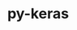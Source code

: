 ---
title: "py-keras"
layout: cache
categories: [package, develop]
meta: {"compilers": ["apple-clang@=16.0.0", "gcc@=13.2.0"], "num_specs": 113, "num_specs_by_stack": {"ml-darwin-aarch64-mps": 7, "ml-linux-aarch64-cpu": 22, "ml-linux-aarch64-cuda": 21, "ml-linux-x86_64-cpu": 22, "ml-linux-x86_64-cuda": 22, "ml-linux-x86_64-rocm": 11, "root": 113}, "oss": ["sequoia", "ubuntu24.04"], "platforms": ["darwin", "linux"], "stacks": ["ml-darwin-aarch64-mps", "ml-linux-aarch64-cpu", "ml-linux-aarch64-cuda", "ml-linux-x86_64-cpu", "ml-linux-x86_64-cuda", "ml-linux-x86_64-rocm", "root"], "targets": ["aarch64", "x86_64_v3"], "versions": ["3.8.0", "3.9.0"]}
spec_details: [{"compiler": "gcc@=13.2.0", "hash": "25bllxbtmm3fkuvmpn5gxi6r6576dxkn", "os": "ubuntu24.04", "platform": "linux", "size": "-", "stacks": ["ml-linux-aarch64-cpu", "root"], "target": "aarch64", "variants": ["backend=torch", "build_system=python_pip"], "versions": ["3.8.0"]}, {"compiler": "gcc@=13.2.0", "hash": "2bdba3axrn7f2o4xe66ylrokwb7p2gxt", "os": "ubuntu24.04", "platform": "linux", "size": "-", "stacks": ["ml-linux-aarch64-cuda", "root"], "target": "aarch64", "variants": ["backend=torch", "build_system=python_pip"], "versions": ["3.9.0"]}, {"compiler": "gcc@=13.2.0", "hash": "2iztkvuxcuswx27uyzrtxs3pbfxrry7v", "os": "ubuntu24.04", "platform": "linux", "size": "-", "stacks": ["ml-linux-aarch64-cuda", "root"], "target": "aarch64", "variants": ["backend=tensorflow", "build_system=python_pip"], "versions": ["3.8.0"]}, {"compiler": "gcc@=13.2.0", "hash": "2kkbighpuw74leuohzfa2c5up7ojqmbo", "os": "ubuntu24.04", "platform": "linux", "size": "-", "stacks": ["ml-linux-x86_64-cpu", "root"], "target": "x86_64_v3", "variants": ["backend=torch", "build_system=python_pip"], "versions": ["3.8.0"]}, {"compiler": "gcc@=13.2.0", "hash": "2x6x4xi6acffer7nvcpbcdlx5su6fuld", "os": "ubuntu24.04", "platform": "linux", "size": "-", "stacks": ["ml-linux-aarch64-cpu", "root"], "target": "aarch64", "variants": ["backend=jax", "build_system=python_pip"], "versions": ["3.9.0"]}, {"compiler": "gcc@=13.2.0", "hash": "3vcalnxludvdpbembnimmyblh2zlsqnj", "os": "ubuntu24.04", "platform": "linux", "size": "-", "stacks": ["ml-linux-x86_64-cpu", "root"], "target": "x86_64_v3", "variants": ["backend=tensorflow", "build_system=python_pip"], "versions": ["3.8.0"]}, {"compiler": "gcc@=13.2.0", "hash": "46ub6nu7wsmqwdzzffygd3olnpdrekem", "os": "ubuntu24.04", "platform": "linux", "size": "-", "stacks": ["ml-linux-aarch64-cuda", "root"], "target": "aarch64", "variants": ["backend=torch", "build_system=python_pip"], "versions": ["3.8.0"]}, {"compiler": "gcc@=13.2.0", "hash": "4gdht53akjzem5td5gpd6x5r37vhduaf", "os": "ubuntu24.04", "platform": "linux", "size": "-", "stacks": ["ml-linux-x86_64-rocm", "root"], "target": "x86_64_v3", "variants": ["backend=tensorflow", "build_system=python_pip"], "versions": ["3.8.0"]}, {"compiler": "gcc@=13.2.0", "hash": "4vnr2djawl2reol35p5ttmejkubxvqf6", "os": "ubuntu24.04", "platform": "linux", "size": "-", "stacks": ["ml-linux-aarch64-cpu", "root"], "target": "aarch64", "variants": ["backend=torch", "build_system=python_pip"], "versions": ["3.9.0"]}, {"compiler": "gcc@=13.2.0", "hash": "4wbmgi3e3osx7rndke7y6puy4h5g47el", "os": "ubuntu24.04", "platform": "linux", "size": "-", "stacks": ["ml-linux-x86_64-cuda", "root"], "target": "x86_64_v3", "variants": ["backend=tensorflow", "build_system=python_pip"], "versions": ["3.9.0"]}, {"compiler": "gcc@=13.2.0", "hash": "5qax5weuc7zec7zs7uj2fwu4b2ccs7ek", "os": "ubuntu24.04", "platform": "linux", "size": "-", "stacks": ["ml-linux-x86_64-cpu", "root"], "target": "x86_64_v3", "variants": ["backend=tensorflow", "build_system=python_pip"], "versions": ["3.9.0"]}, {"compiler": "gcc@=13.2.0", "hash": "654vrvfayuru6cpq7njiog5jq2vd7a54", "os": "ubuntu24.04", "platform": "linux", "size": "-", "stacks": ["ml-linux-aarch64-cpu", "root"], "target": "aarch64", "variants": ["backend=torch", "build_system=python_pip"], "versions": ["3.8.0"]}, {"compiler": "gcc@=13.2.0", "hash": "66lnttq4xjihrbtqlwjqg2iaervconr5", "os": "ubuntu24.04", "platform": "linux", "size": "-", "stacks": ["ml-linux-x86_64-cpu", "root"], "target": "x86_64_v3", "variants": ["backend=jax", "build_system=python_pip"], "versions": ["3.8.0"]}, {"compiler": "apple-clang@=16.0.0", "hash": "6baaffn3dekzeecfrvv3ftuv4rwqcbrj", "os": "sequoia", "platform": "darwin", "size": "-", "stacks": ["ml-darwin-aarch64-mps", "root"], "target": "aarch64", "variants": ["backend=torch", "build_system=python_pip"], "versions": ["3.8.0"]}, {"compiler": "gcc@=13.2.0", "hash": "6m55cjs7zarcbasl322oszo745f3lmpx", "os": "ubuntu24.04", "platform": "linux", "size": "-", "stacks": ["ml-linux-x86_64-cuda", "root"], "target": "x86_64_v3", "variants": ["backend=tensorflow", "build_system=python_pip"], "versions": ["3.8.0"]}, {"compiler": "gcc@=13.2.0", "hash": "73qiatzop45uthuggeqztmhzkw3oc7vz", "os": "ubuntu24.04", "platform": "linux", "size": "-", "stacks": ["ml-linux-x86_64-cuda", "root"], "target": "x86_64_v3", "variants": ["backend=jax", "build_system=python_pip"], "versions": ["3.8.0"]}, {"compiler": "gcc@=13.2.0", "hash": "7aglpaqveph4x4ch5r4rsu4vzj772hs2", "os": "ubuntu24.04", "platform": "linux", "size": "-", "stacks": ["ml-linux-aarch64-cpu", "root"], "target": "aarch64", "variants": ["backend=torch", "build_system=python_pip"], "versions": ["3.9.0"]}, {"compiler": "gcc@=13.2.0", "hash": "7cgxn72vtgswpuhh2wvvwwbcyaq2sp6e", "os": "ubuntu24.04", "platform": "linux", "size": "-", "stacks": ["ml-linux-x86_64-rocm", "root"], "target": "x86_64_v3", "variants": ["backend=tensorflow", "build_system=python_pip"], "versions": ["3.8.0"]}, {"compiler": "apple-clang@=16.0.0", "hash": "a4hg3sdwqk2jl7uvqtvg3ppofprnrhdh", "os": "sequoia", "platform": "darwin", "size": "-", "stacks": ["ml-darwin-aarch64-mps", "root"], "target": "aarch64", "variants": ["backend=torch", "build_system=python_pip"], "versions": ["3.9.0"]}, {"compiler": "gcc@=13.2.0", "hash": "airdrc4yrllvma2wxu3nolwzt7aaeyfb", "os": "ubuntu24.04", "platform": "linux", "size": "-", "stacks": ["ml-linux-aarch64-cpu", "root"], "target": "aarch64", "variants": ["backend=jax", "build_system=python_pip"], "versions": ["3.8.0"]}, {"compiler": "gcc@=13.2.0", "hash": "b2yf7pfoi6g3jyqfje424wwwpwjk6fun", "os": "ubuntu24.04", "platform": "linux", "size": "-", "stacks": ["ml-linux-x86_64-rocm", "root"], "target": "x86_64_v3", "variants": ["backend=tensorflow", "build_system=python_pip"], "versions": ["3.9.0"]}, {"compiler": "apple-clang@=16.0.0", "hash": "bllmepadnfg6jdnvl4ooq2x3kbsnof2u", "os": "sequoia", "platform": "darwin", "size": "-", "stacks": ["root"], "target": "aarch64", "variants": ["backend=torch", "build_system=python_pip"], "versions": ["3.9.0"]}, {"compiler": "gcc@=13.2.0", "hash": "bwkncjpret2jy5f2huffebm3zrr5lkzs", "os": "ubuntu24.04", "platform": "linux", "size": "-", "stacks": ["ml-linux-x86_64-rocm", "root"], "target": "x86_64_v3", "variants": ["backend=tensorflow", "build_system=python_pip"], "versions": ["3.9.0"]}, {"compiler": "gcc@=13.2.0", "hash": "byjpmsarmrzlepebuqeb3fpxi5ajdxl2", "os": "ubuntu24.04", "platform": "linux", "size": "-", "stacks": ["ml-linux-x86_64-cpu", "root"], "target": "x86_64_v3", "variants": ["backend=torch", "build_system=python_pip"], "versions": ["3.9.0"]}, {"compiler": "gcc@=13.2.0", "hash": "c465ygkwlqc6i5p4tmw2v5fgzullrufh", "os": "ubuntu24.04", "platform": "linux", "size": "-", "stacks": ["ml-linux-x86_64-cpu", "root"], "target": "x86_64_v3", "variants": ["backend=tensorflow", "build_system=python_pip"], "versions": ["3.9.0"]}, {"compiler": "gcc@=13.2.0", "hash": "ciki2mvsvocxmft4onprggmrgj2yspik", "os": "ubuntu24.04", "platform": "linux", "size": "-", "stacks": ["ml-linux-aarch64-cpu", "root"], "target": "aarch64", "variants": ["backend=jax", "build_system=python_pip"], "versions": ["3.8.0"]}, {"compiler": "gcc@=13.2.0", "hash": "cmo7472ujubkr4skcjzi6xwicslszlba", "os": "ubuntu24.04", "platform": "linux", "size": "-", "stacks": ["ml-linux-x86_64-cuda", "root"], "target": "x86_64_v3", "variants": ["backend=jax", "build_system=python_pip"], "versions": ["3.8.0"]}, {"compiler": "gcc@=13.2.0", "hash": "csomwcruo5y2zztfy3zpyvqoapmtypuc", "os": "ubuntu24.04", "platform": "linux", "size": "-", "stacks": ["ml-linux-aarch64-cuda", "root"], "target": "aarch64", "variants": ["backend=jax", "build_system=python_pip"], "versions": ["3.8.0"]}, {"compiler": "gcc@=13.2.0", "hash": "cw36diwc5u5ywmpqjdqsln7ihyeh7z3x", "os": "ubuntu24.04", "platform": "linux", "size": "-", "stacks": ["ml-linux-aarch64-cpu", "root"], "target": "aarch64", "variants": ["backend=tensorflow", "build_system=python_pip"], "versions": ["3.8.0"]}, {"compiler": "gcc@=13.2.0", "hash": "dgrjbyvh37w25uar4hcepwngjmfa4feh", "os": "ubuntu24.04", "platform": "linux", "size": "-", "stacks": ["ml-linux-aarch64-cuda", "root"], "target": "aarch64", "variants": ["backend=tensorflow", "build_system=python_pip"], "versions": ["3.9.0"]}, {"compiler": "gcc@=13.2.0", "hash": "dmql3ium6mhlgnvptln6rvle5g3knjnn", "os": "ubuntu24.04", "platform": "linux", "size": "-", "stacks": ["ml-linux-x86_64-cuda", "root"], "target": "x86_64_v3", "variants": ["backend=jax", "build_system=python_pip"], "versions": ["3.9.0"]}, {"compiler": "gcc@=13.2.0", "hash": "dq7eebf6y3c4veipncqievynvangwzdg", "os": "ubuntu24.04", "platform": "linux", "size": "-", "stacks": ["ml-linux-x86_64-cpu", "root"], "target": "x86_64_v3", "variants": ["backend=tensorflow", "build_system=python_pip"], "versions": ["3.8.0"]}, {"compiler": "gcc@=13.2.0", "hash": "dt2vk43mn6jikru4socg5o46hmb5rmkr", "os": "ubuntu24.04", "platform": "linux", "size": "-", "stacks": ["ml-linux-x86_64-cuda", "root"], "target": "x86_64_v3", "variants": ["backend=jax", "build_system=python_pip"], "versions": ["3.8.0"]}, {"compiler": "gcc@=13.2.0", "hash": "dyfg4mub6lvl4zhle76jms7smcsi4oyk", "os": "ubuntu24.04", "platform": "linux", "size": "-", "stacks": ["ml-linux-x86_64-cuda", "root"], "target": "x86_64_v3", "variants": ["backend=jax", "build_system=python_pip"], "versions": ["3.9.0"]}, {"compiler": "gcc@=13.2.0", "hash": "e5wmvdnnijkmly6b3yhjgypdflcyup6d", "os": "ubuntu24.04", "platform": "linux", "size": "-", "stacks": ["ml-linux-x86_64-cuda", "root"], "target": "x86_64_v3", "variants": ["backend=tensorflow", "build_system=python_pip"], "versions": ["3.8.0"]}, {"compiler": "gcc@=13.2.0", "hash": "efpgruhjxdyopvnhdketdassm7zcay3s", "os": "ubuntu24.04", "platform": "linux", "size": "-", "stacks": ["ml-linux-aarch64-cpu", "root"], "target": "aarch64", "variants": ["backend=torch", "build_system=python_pip"], "versions": ["3.8.0"]}, {"compiler": "gcc@=13.2.0", "hash": "ehonfyoo7kqvgrjejcs4u3osc5igsqqf", "os": "ubuntu24.04", "platform": "linux", "size": "-", "stacks": ["ml-linux-aarch64-cuda", "root"], "target": "aarch64", "variants": ["backend=jax", "build_system=python_pip"], "versions": ["3.8.0"]}, {"compiler": "gcc@=13.2.0", "hash": "ezxiwvflxxjnuvlz5fsn2tovjcrsclsn", "os": "ubuntu24.04", "platform": "linux", "size": "-", "stacks": ["ml-linux-aarch64-cuda", "root"], "target": "aarch64", "variants": ["backend=tensorflow", "build_system=python_pip"], "versions": ["3.9.0"]}, {"compiler": "gcc@=13.2.0", "hash": "f24qscqshejgpu2xnnx4p3t6sxwkjm64", "os": "ubuntu24.04", "platform": "linux", "size": "-", "stacks": ["root"], "target": "x86_64_v3", "variants": ["backend=jax", "build_system=python_pip"], "versions": ["3.9.0"]}, {"compiler": "gcc@=13.2.0", "hash": "g3llautnyjokunu3fsixhng725fjdtbd", "os": "ubuntu24.04", "platform": "linux", "size": "-", "stacks": ["ml-linux-aarch64-cuda", "root"], "target": "aarch64", "variants": ["backend=jax", "build_system=python_pip"], "versions": ["3.9.0"]}, {"compiler": "gcc@=13.2.0", "hash": "gcnjk2jg6nusmuqtvebukhjokzhi5ue5", "os": "ubuntu24.04", "platform": "linux", "size": "-", "stacks": ["ml-linux-x86_64-cpu", "root"], "target": "x86_64_v3", "variants": ["backend=torch", "build_system=python_pip"], "versions": ["3.9.0"]}, {"compiler": "gcc@=13.2.0", "hash": "go42bjripnsqusl37nznynq6kwj2blj6", "os": "ubuntu24.04", "platform": "linux", "size": "-", "stacks": ["ml-linux-aarch64-cuda", "root"], "target": "aarch64", "variants": ["backend=tensorflow", "build_system=python_pip"], "versions": ["3.9.0"]}, {"compiler": "gcc@=13.2.0", "hash": "gx3duejrdttkvxjul5imlanumen6x2co", "os": "ubuntu24.04", "platform": "linux", "size": "-", "stacks": ["ml-linux-aarch64-cuda", "root"], "target": "aarch64", "variants": ["backend=jax", "build_system=python_pip"], "versions": ["3.9.0"]}, {"compiler": "apple-clang@=16.0.0", "hash": "hfnbbrf6sqq226gc66jiykgl2uogbqq5", "os": "sequoia", "platform": "darwin", "size": "-", "stacks": ["ml-darwin-aarch64-mps", "root"], "target": "aarch64", "variants": ["backend=torch", "build_system=python_pip"], "versions": ["3.8.0"]}, {"compiler": "gcc@=13.2.0", "hash": "hpv7idzwl3owocokf3xbcwpwyoht25fo", "os": "ubuntu24.04", "platform": "linux", "size": "-", "stacks": ["ml-linux-aarch64-cuda", "root"], "target": "aarch64", "variants": ["backend=jax", "build_system=python_pip"], "versions": ["3.8.0"]}, {"compiler": "gcc@=13.2.0", "hash": "hubulftbprapcspq2igsk5cz7yhxqy2p", "os": "ubuntu24.04", "platform": "linux", "size": "-", "stacks": ["root"], "target": "aarch64", "variants": ["backend=torch", "build_system=python_pip"], "versions": ["3.9.0"]}, {"compiler": "gcc@=13.2.0", "hash": "hw4pjeavtxyptr4gj4jj7sibsfagqdjd", "os": "ubuntu24.04", "platform": "linux", "size": "-", "stacks": ["ml-linux-aarch64-cuda", "root"], "target": "aarch64", "variants": ["backend=tensorflow", "build_system=python_pip"], "versions": ["3.9.0"]}, {"compiler": "gcc@=13.2.0", "hash": "hztendabrygtt52l7wvidjbhbv5gw4y6", "os": "ubuntu24.04", "platform": "linux", "size": "-", "stacks": ["ml-linux-x86_64-cpu", "root"], "target": "x86_64_v3", "variants": ["backend=jax", "build_system=python_pip"], "versions": ["3.8.0"]}, {"compiler": "gcc@=13.2.0", "hash": "hzy3qeqf4y4wij4cksj3talmsjezqeoy", "os": "ubuntu24.04", "platform": "linux", "size": "-", "stacks": ["ml-linux-x86_64-cpu", "root"], "target": "x86_64_v3", "variants": ["backend=jax", "build_system=python_pip"], "versions": ["3.8.0"]}, {"compiler": "gcc@=13.2.0", "hash": "i3kkhxv2mx5ncabo32og6dr3hf2unl5g", "os": "ubuntu24.04", "platform": "linux", "size": "-", "stacks": ["ml-linux-x86_64-rocm", "root"], "target": "x86_64_v3", "variants": ["backend=tensorflow", "build_system=python_pip"], "versions": ["3.9.0"]}, {"compiler": "gcc@=13.2.0", "hash": "ihjbyb3ynmgcwapbnn3fmlh4npux5t2l", "os": "ubuntu24.04", "platform": "linux", "size": "-", "stacks": ["ml-linux-x86_64-cpu", "root"], "target": "x86_64_v3", "variants": ["backend=jax", "build_system=python_pip"], "versions": ["3.9.0"]}, {"compiler": "gcc@=13.2.0", "hash": "j3vzoymvuwwls5npxfjawnxbosuqyuhz", "os": "ubuntu24.04", "platform": "linux", "size": "-", "stacks": ["ml-linux-x86_64-cuda", "root"], "target": "x86_64_v3", "variants": ["backend=torch", "build_system=python_pip"], "versions": ["3.8.0"]}, {"compiler": "apple-clang@=16.0.0", "hash": "k52rm5roavwusmhhvz6a43ya5lvl3syu", "os": "sequoia", "platform": "darwin", "size": "-", "stacks": ["ml-darwin-aarch64-mps", "root"], "target": "aarch64", "variants": ["backend=torch", "build_system=python_pip"], "versions": ["3.9.0"]}, {"compiler": "apple-clang@=16.0.0", "hash": "k54ektpc5bwni6z4yvuwegtwmwceamuu", "os": "sequoia", "platform": "darwin", "size": "-", "stacks": ["ml-darwin-aarch64-mps", "root"], "target": "aarch64", "variants": ["backend=torch", "build_system=python_pip"], "versions": ["3.9.0"]}, {"compiler": "gcc@=13.2.0", "hash": "k54yffcqsvzzjigndxv5jkwo7wnlwejs", "os": "ubuntu24.04", "platform": "linux", "size": "-", "stacks": ["ml-linux-x86_64-cpu", "root"], "target": "x86_64_v3", "variants": ["backend=tensorflow", "build_system=python_pip"], "versions": ["3.9.0"]}, {"compiler": "gcc@=13.2.0", "hash": "k7gvn3j3jrca3b7ttjsmk7vjnjhkbsfw", "os": "ubuntu24.04", "platform": "linux", "size": "-", "stacks": ["ml-linux-x86_64-cpu", "root"], "target": "x86_64_v3", "variants": ["backend=jax", "build_system=python_pip"], "versions": ["3.9.0"]}, {"compiler": "gcc@=13.2.0", "hash": "kp6dybapm44xd5wbiuxcajfhqerkkcyr", "os": "ubuntu24.04", "platform": "linux", "size": "-", "stacks": ["ml-linux-aarch64-cpu", "root"], "target": "aarch64", "variants": ["backend=tensorflow", "build_system=python_pip"], "versions": ["3.9.0"]}, {"compiler": "gcc@=13.2.0", "hash": "ktxwhc4nw3ab3zhwxobzuza7lsfzm3q6", "os": "ubuntu24.04", "platform": "linux", "size": "-", "stacks": ["ml-linux-x86_64-rocm", "root"], "target": "x86_64_v3", "variants": ["backend=tensorflow", "build_system=python_pip"], "versions": ["3.8.0"]}, {"compiler": "gcc@=13.2.0", "hash": "lam4tov5uifx645j4zyfurp2mih7ocfb", "os": "ubuntu24.04", "platform": "linux", "size": "-", "stacks": ["ml-linux-aarch64-cpu", "root"], "target": "aarch64", "variants": ["backend=jax", "build_system=python_pip"], "versions": ["3.8.0"]}, {"compiler": "gcc@=13.2.0", "hash": "lk5d2u37cnwitabfy2xjyeyok4gnaipb", "os": "ubuntu24.04", "platform": "linux", "size": "-", "stacks": ["ml-linux-x86_64-cuda", "root"], "target": "x86_64_v3", "variants": ["backend=jax", "build_system=python_pip"], "versions": ["3.8.0"]}, {"compiler": "gcc@=13.2.0", "hash": "ll72syfg5cnpdr6gquq5xljae3pzwfbl", "os": "ubuntu24.04", "platform": "linux", "size": "-", "stacks": ["ml-linux-x86_64-cuda", "root"], "target": "x86_64_v3", "variants": ["backend=torch", "build_system=python_pip"], "versions": ["3.9.0"]}, {"compiler": "gcc@=13.2.0", "hash": "m6qxobw22cromglxzh5j3vmklr7d4to2", "os": "ubuntu24.04", "platform": "linux", "size": "-", "stacks": ["ml-linux-x86_64-cuda", "root"], "target": "x86_64_v3", "variants": ["backend=tensorflow", "build_system=python_pip"], "versions": ["3.8.0"]}, {"compiler": "gcc@=13.2.0", "hash": "mfxj2adrd66xvbsxzq7hmramynjhx4ni", "os": "ubuntu24.04", "platform": "linux", "size": "-", "stacks": ["ml-linux-x86_64-cuda", "root"], "target": "x86_64_v3", "variants": ["backend=jax", "build_system=python_pip"], "versions": ["3.9.0"]}, {"compiler": "gcc@=13.2.0", "hash": "mkmy4r7gokvwdxns3wxopzevwtg4obtp", "os": "ubuntu24.04", "platform": "linux", "size": "-", "stacks": ["ml-linux-x86_64-cpu", "root"], "target": "x86_64_v3", "variants": ["backend=jax", "build_system=python_pip"], "versions": ["3.8.0"]}, {"compiler": "gcc@=13.2.0", "hash": "namklmp42th3ltx5dqvlymus5mb2cbku", "os": "ubuntu24.04", "platform": "linux", "size": "-", "stacks": ["ml-linux-x86_64-cpu", "root"], "target": "x86_64_v3", "variants": ["backend=torch", "build_system=python_pip"], "versions": ["3.8.0"]}, {"compiler": "gcc@=13.2.0", "hash": "nij6345xxmkayokfn3kc5nzrns73gtjm", "os": "ubuntu24.04", "platform": "linux", "size": "-", "stacks": ["ml-linux-x86_64-cpu", "root"], "target": "x86_64_v3", "variants": ["backend=torch", "build_system=python_pip"], "versions": ["3.8.0"]}, {"compiler": "gcc@=13.2.0", "hash": "nuzx5h7nuafxycm2owdhykmacxts4lce", "os": "ubuntu24.04", "platform": "linux", "size": "-", "stacks": ["root"], "target": "x86_64_v3", "variants": ["backend=torch", "build_system=python_pip"], "versions": ["3.9.0"]}, {"compiler": "gcc@=13.2.0", "hash": "nv5yzcouihutia6rb6monkp3g5y5caqj", "os": "ubuntu24.04", "platform": "linux", "size": "-", "stacks": ["ml-linux-x86_64-cuda", "root"], "target": "x86_64_v3", "variants": ["backend=tensorflow", "build_system=python_pip"], "versions": ["3.9.0"]}, {"compiler": "gcc@=13.2.0", "hash": "o3lpqfjtsnpvtundaimuomdxez4iip3f", "os": "ubuntu24.04", "platform": "linux", "size": "-", "stacks": ["ml-linux-aarch64-cpu", "root"], "target": "aarch64", "variants": ["backend=tensorflow", "build_system=python_pip"], "versions": ["3.9.0"]}, {"compiler": "gcc@=13.2.0", "hash": "oyjd4jy3r2vtsctoo4bn2tzd4gtibvpc", "os": "ubuntu24.04", "platform": "linux", "size": "-", "stacks": ["ml-linux-aarch64-cuda", "root"], "target": "aarch64", "variants": ["backend=tensorflow", "build_system=python_pip"], "versions": ["3.8.0"]}, {"compiler": "gcc@=13.2.0", "hash": "oyxp6fm6ielrpqsgli3okpuv3k4ynxck", "os": "ubuntu24.04", "platform": "linux", "size": "-", "stacks": ["ml-linux-x86_64-cpu", "root"], "target": "x86_64_v3", "variants": ["backend=jax", "build_system=python_pip"], "versions": ["3.9.0"]}, {"compiler": "gcc@=13.2.0", "hash": "p4pga2lvnnmos6korwzs7ch3sksxkx4e", "os": "ubuntu24.04", "platform": "linux", "size": "-", "stacks": ["ml-linux-aarch64-cpu", "root"], "target": "aarch64", "variants": ["backend=tensorflow", "build_system=python_pip"], "versions": ["3.8.0"]}, {"compiler": "gcc@=13.2.0", "hash": "p5fc2hmcqbiqyidt3pnpqyqgz2gwx6dw", "os": "ubuntu24.04", "platform": "linux", "size": "-", "stacks": ["ml-linux-aarch64-cpu", "root"], "target": "aarch64", "variants": ["backend=tensorflow", "build_system=python_pip"], "versions": ["3.8.0"]}, {"compiler": "gcc@=13.2.0", "hash": "patnri4237gkujkhcst5ic62fuvhipym", "os": "ubuntu24.04", "platform": "linux", "size": "-", "stacks": ["ml-linux-x86_64-rocm", "root"], "target": "x86_64_v3", "variants": ["backend=tensorflow", "build_system=python_pip"], "versions": ["3.8.0"]}, {"compiler": "gcc@=13.2.0", "hash": "pp5vwzrzovbfcxm2y6dsardmj74j45ue", "os": "ubuntu24.04", "platform": "linux", "size": "-", "stacks": ["ml-linux-aarch64-cpu", "root"], "target": "aarch64", "variants": ["backend=jax", "build_system=python_pip"], "versions": ["3.8.0"]}, {"compiler": "gcc@=13.2.0", "hash": "quwwkfbmluxgsjybfabyihjnyjof5ypw", "os": "ubuntu24.04", "platform": "linux", "size": "-", "stacks": ["ml-linux-x86_64-cuda", "root"], "target": "x86_64_v3", "variants": ["backend=tensorflow", "build_system=python_pip"], "versions": ["3.8.0"]}, {"compiler": "gcc@=13.2.0", "hash": "r7rkk7ic2tstghqftlfojmbkymjhiyws", "os": "ubuntu24.04", "platform": "linux", "size": "-", "stacks": ["root"], "target": "x86_64_v3", "variants": ["backend=torch", "build_system=python_pip"], "versions": ["3.9.0"]}, {"compiler": "apple-clang@=16.0.0", "hash": "rh5rb3xz7o5rx7ycsw2cohxfsjsszdhh", "os": "sequoia", "platform": "darwin", "size": "-", "stacks": ["ml-darwin-aarch64-mps", "root"], "target": "aarch64", "variants": ["backend=torch", "build_system=python_pip"], "versions": ["3.8.0"]}, {"compiler": "gcc@=13.2.0", "hash": "ruxz7odg3z5ni27txcwoxsqx7nhjdvur", "os": "ubuntu24.04", "platform": "linux", "size": "-", "stacks": ["ml-linux-aarch64-cpu", "root"], "target": "aarch64", "variants": ["backend=tensorflow", "build_system=python_pip"], "versions": ["3.9.0"]}, {"compiler": "gcc@=13.2.0", "hash": "rwubk2yltiwrb65ikupu6wngms2jprpy", "os": "ubuntu24.04", "platform": "linux", "size": "-", "stacks": ["ml-linux-aarch64-cuda", "root"], "target": "aarch64", "variants": ["backend=torch", "build_system=python_pip"], "versions": ["3.8.0"]}, {"compiler": "gcc@=13.2.0", "hash": "s7e3hlvpdwborrpvm7njzvop3dmjbk6x", "os": "ubuntu24.04", "platform": "linux", "size": "-", "stacks": ["ml-linux-aarch64-cuda", "root"], "target": "aarch64", "variants": ["backend=torch", "build_system=python_pip"], "versions": ["3.9.0"]}, {"compiler": "gcc@=13.2.0", "hash": "sfwfc6veugrw7laoy6ylsrdmvpfbhvwp", "os": "ubuntu24.04", "platform": "linux", "size": "-", "stacks": ["ml-linux-aarch64-cuda", "root"], "target": "aarch64", "variants": ["backend=jax", "build_system=python_pip"], "versions": ["3.8.0"]}, {"compiler": "gcc@=13.2.0", "hash": "skfhkrkhitzfkzjzxa23rgow5jel3zdh", "os": "ubuntu24.04", "platform": "linux", "size": "-", "stacks": ["root"], "target": "x86_64_v3", "variants": ["backend=jax", "build_system=python_pip"], "versions": ["3.9.0"]}, {"compiler": "gcc@=13.2.0", "hash": "sl4gyqdsaw5cliqzcbwtzpmvctmhr3am", "os": "ubuntu24.04", "platform": "linux", "size": "-", "stacks": ["ml-linux-x86_64-cpu", "root"], "target": "x86_64_v3", "variants": ["backend=torch", "build_system=python_pip"], "versions": ["3.9.0"]}, {"compiler": "gcc@=13.2.0", "hash": "smjaddw7oa6w2fh5mspxjjmdtjmleagy", "os": "ubuntu24.04", "platform": "linux", "size": "-", "stacks": ["ml-linux-aarch64-cpu", "root"], "target": "aarch64", "variants": ["backend=tensorflow", "build_system=python_pip"], "versions": ["3.8.0"]}, {"compiler": "gcc@=13.2.0", "hash": "ssrf374wl7euuhlwoywsmz4zwn6wtnut", "os": "ubuntu24.04", "platform": "linux", "size": "-", "stacks": ["ml-linux-x86_64-rocm", "root"], "target": "x86_64_v3", "variants": ["backend=tensorflow", "build_system=python_pip"], "versions": ["3.9.0"]}, {"compiler": "gcc@=13.2.0", "hash": "t245ejrshlgo4gl3xmjzb43spwrmmicr", "os": "ubuntu24.04", "platform": "linux", "size": "-", "stacks": ["ml-linux-aarch64-cuda", "root"], "target": "aarch64", "variants": ["backend=torch", "build_system=python_pip"], "versions": ["3.9.0"]}, {"compiler": "gcc@=13.2.0", "hash": "t2svojrjpyhogd3fjh5tufzv2jmkrt33", "os": "ubuntu24.04", "platform": "linux", "size": "-", "stacks": ["ml-linux-x86_64-cpu", "root"], "target": "x86_64_v3", "variants": ["backend=tensorflow", "build_system=python_pip"], "versions": ["3.8.0"]}, {"compiler": "gcc@=13.2.0", "hash": "t5oiasf3infd5y3uphawzq5ovtyfav4y", "os": "ubuntu24.04", "platform": "linux", "size": "-", "stacks": ["ml-linux-x86_64-cuda", "root"], "target": "x86_64_v3", "variants": ["backend=torch", "build_system=python_pip"], "versions": ["3.9.0"]}, {"compiler": "gcc@=13.2.0", "hash": "tfrxe2csjw253tlbbwgaffdzlawydggd", "os": "ubuntu24.04", "platform": "linux", "size": "-", "stacks": ["ml-linux-x86_64-cuda", "root"], "target": "x86_64_v3", "variants": ["backend=tensorflow", "build_system=python_pip"], "versions": ["3.9.0"]}, {"compiler": "gcc@=13.2.0", "hash": "tsgcjq7q2l7y7f6tsqoabgyq7qg5bwdx", "os": "ubuntu24.04", "platform": "linux", "size": "-", "stacks": ["ml-linux-aarch64-cpu", "root"], "target": "aarch64", "variants": ["backend=tensorflow", "build_system=python_pip"], "versions": ["3.9.0"]}, {"compiler": "gcc@=13.2.0", "hash": "unlnwjqwtg7fl6us7vhybs3hr6xq7a2f", "os": "ubuntu24.04", "platform": "linux", "size": "-", "stacks": ["ml-linux-x86_64-rocm", "root"], "target": "x86_64_v3", "variants": ["backend=tensorflow", "build_system=python_pip"], "versions": ["3.8.0"]}, {"compiler": "gcc@=13.2.0", "hash": "uqhcqsfqizcqybszkqtu6lmhzhvrkyi2", "os": "ubuntu24.04", "platform": "linux", "size": "-", "stacks": ["ml-linux-aarch64-cuda", "root"], "target": "aarch64", "variants": ["backend=torch", "build_system=python_pip"], "versions": ["3.8.0"]}, {"compiler": "gcc@=13.2.0", "hash": "v55kimgb4uguudyjolsxivybsw7tshhv", "os": "ubuntu24.04", "platform": "linux", "size": "-", "stacks": ["ml-linux-aarch64-cpu", "root"], "target": "aarch64", "variants": ["backend=torch", "build_system=python_pip"], "versions": ["3.9.0"]}, {"compiler": "gcc@=13.2.0", "hash": "v5xt4kbp323ptjuihgikxq2ecgtmaxca", "os": "ubuntu24.04", "platform": "linux", "size": "-", "stacks": ["ml-linux-x86_64-cuda", "root"], "target": "x86_64_v3", "variants": ["backend=torch", "build_system=python_pip"], "versions": ["3.8.0"]}, {"compiler": "gcc@=13.2.0", "hash": "vba64vi63ru72f5mbq3umvxvmrb6lxi3", "os": "ubuntu24.04", "platform": "linux", "size": "-", "stacks": ["ml-linux-x86_64-rocm", "root"], "target": "x86_64_v3", "variants": ["backend=tensorflow", "build_system=python_pip"], "versions": ["3.9.0"]}, {"compiler": "gcc@=13.2.0", "hash": "vhzgqmvgfuy5xdofzweodtzxwq5xxtf7", "os": "ubuntu24.04", "platform": "linux", "size": "-", "stacks": ["ml-linux-x86_64-cpu", "root"], "target": "x86_64_v3", "variants": ["backend=tensorflow", "build_system=python_pip"], "versions": ["3.9.0"]}, {"compiler": "gcc@=13.2.0", "hash": "vnv3j5sgqt42y4qts4ibeae44ln5p4aj", "os": "ubuntu24.04", "platform": "linux", "size": "-", "stacks": ["ml-linux-x86_64-cuda", "root"], "target": "x86_64_v3", "variants": ["backend=torch", "build_system=python_pip"], "versions": ["3.8.0"]}, {"compiler": "gcc@=13.2.0", "hash": "w76d2q4ieafpbmku2ibhtrovzqxczxro", "os": "ubuntu24.04", "platform": "linux", "size": "-", "stacks": ["ml-linux-aarch64-cuda", "root"], "target": "aarch64", "variants": ["backend=tensorflow", "build_system=python_pip"], "versions": ["3.8.0"]}, {"compiler": "gcc@=13.2.0", "hash": "wh257hsinzlie76lbzghw5df6ss5qizb", "os": "ubuntu24.04", "platform": "linux", "size": "-", "stacks": ["ml-linux-aarch64-cpu", "root"], "target": "aarch64", "variants": ["backend=torch", "build_system=python_pip"], "versions": ["3.8.0"]}, {"compiler": "gcc@=13.2.0", "hash": "wkgpufohrrcrs3ovbahirombzgh6pvkt", "os": "ubuntu24.04", "platform": "linux", "size": "-", "stacks": ["ml-linux-aarch64-cpu", "root"], "target": "aarch64", "variants": ["backend=jax", "build_system=python_pip"], "versions": ["3.9.0"]}, {"compiler": "gcc@=13.2.0", "hash": "wmrbuak6htuu3mppkgtompk4xeedh5pd", "os": "ubuntu24.04", "platform": "linux", "size": "-", "stacks": ["ml-linux-x86_64-cuda", "root"], "target": "x86_64_v3", "variants": ["backend=torch", "build_system=python_pip"], "versions": ["3.8.0"]}, {"compiler": "gcc@=13.2.0", "hash": "wu5at2plyepmmklbgjionfnmjdzq2ffh", "os": "ubuntu24.04", "platform": "linux", "size": "-", "stacks": ["ml-linux-x86_64-cpu", "root"], "target": "x86_64_v3", "variants": ["backend=tensorflow", "build_system=python_pip"], "versions": ["3.8.0"]}, {"compiler": "gcc@=13.2.0", "hash": "xecmeajd2kq4ycl7pxhnsw7cv4exxwmy", "os": "ubuntu24.04", "platform": "linux", "size": "-", "stacks": ["ml-linux-x86_64-cuda", "root"], "target": "x86_64_v3", "variants": ["backend=tensorflow", "build_system=python_pip"], "versions": ["3.9.0"]}, {"compiler": "gcc@=13.2.0", "hash": "xorvx77bmn27fup4ufbmqwdifn3sbscv", "os": "ubuntu24.04", "platform": "linux", "size": "-", "stacks": ["ml-linux-aarch64-cpu", "root"], "target": "aarch64", "variants": ["backend=jax", "build_system=python_pip"], "versions": ["3.9.0"]}, {"compiler": "gcc@=13.2.0", "hash": "y3o4szf7ywg5d2bwaohccuywno2c4nin", "os": "ubuntu24.04", "platform": "linux", "size": "-", "stacks": ["ml-linux-x86_64-cuda", "root"], "target": "x86_64_v3", "variants": ["backend=torch", "build_system=python_pip"], "versions": ["3.9.0"]}, {"compiler": "gcc@=13.2.0", "hash": "ygfgovfrfg26nejbcpzxindh64fejum7", "os": "ubuntu24.04", "platform": "linux", "size": "-", "stacks": ["root"], "target": "aarch64", "variants": ["backend=torch", "build_system=python_pip"], "versions": ["3.9.0"]}, {"compiler": "gcc@=13.2.0", "hash": "ygxb7fuweb3sfnhmylcvoruotfe527ix", "os": "ubuntu24.04", "platform": "linux", "size": "-", "stacks": ["ml-linux-aarch64-cuda", "root"], "target": "aarch64", "variants": ["backend=tensorflow", "build_system=python_pip"], "versions": ["3.8.0"]}, {"compiler": "gcc@=13.2.0", "hash": "ypwoikhtiksxwjdc4yt4yire43vfj44p", "os": "ubuntu24.04", "platform": "linux", "size": "-", "stacks": ["ml-linux-x86_64-rocm", "root"], "target": "x86_64_v3", "variants": ["backend=tensorflow", "build_system=python_pip"], "versions": ["3.8.0"]}, {"compiler": "apple-clang@=16.0.0", "hash": "yxpvx5rubd2j2o47bssvrqf2p7hmqb5w", "os": "sequoia", "platform": "darwin", "size": "-", "stacks": ["ml-darwin-aarch64-mps", "root"], "target": "aarch64", "variants": ["backend=torch", "build_system=python_pip"], "versions": ["3.8.0"]}, {"compiler": "gcc@=13.2.0", "hash": "z3wvkhgfqasnhc3wz3rgxu7l2rj7sxzc", "os": "ubuntu24.04", "platform": "linux", "size": "-", "stacks": ["ml-linux-aarch64-cuda", "root"], "target": "aarch64", "variants": ["backend=torch", "build_system=python_pip"], "versions": ["3.8.0"]}, {"compiler": "gcc@=13.2.0", "hash": "zeksimtxhdobvc3argovihq73hflumq6", "os": "ubuntu24.04", "platform": "linux", "size": "-", "stacks": ["root"], "target": "aarch64", "variants": ["backend=jax", "build_system=python_pip"], "versions": ["3.9.0"]}, {"compiler": "gcc@=13.2.0", "hash": "zp2wcio7uhzjts3ujaubwg2vrtu4c7ii", "os": "ubuntu24.04", "platform": "linux", "size": "-", "stacks": ["ml-linux-x86_64-cpu", "root"], "target": "x86_64_v3", "variants": ["backend=torch", "build_system=python_pip"], "versions": ["3.8.0"]}]
---